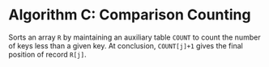 # Algorithm C: Comparison Counting

Sorts an array `R` by maintaining an auxiliary table `COUNT` to count the number of keys less than a given key. 
At conclusion, `COUNT[j]+1` gives the final position of record `R[j]`.
